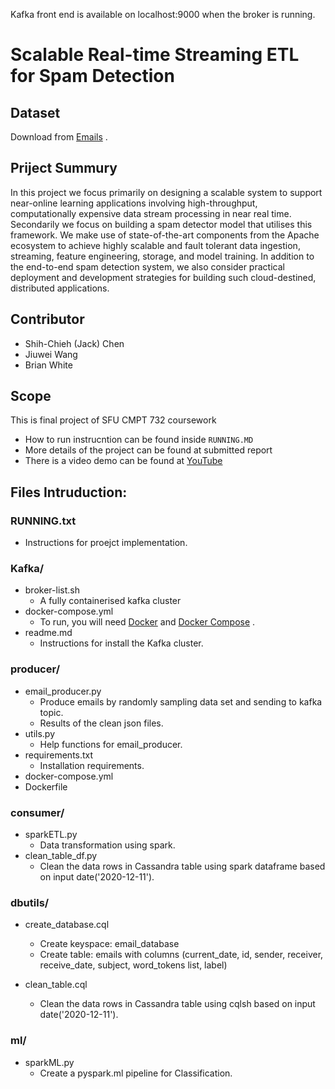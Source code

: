 Kafka front end is available on localhost:9000 when the broker is running.
# Scalable Real-time Streaming ETL for Spam Detection

## Dataset

Download from [Emails](https://spamassassin.apache.org/old/publiccorpus/) .

## Priject Summury

In this project we focus primarily on designing a scalable system to support near-online learning applications involving high-throughput, computationally expensive data stream processing in near real time.  Secondarily we focus on building a spam detector model that utilises this framework. We make use of state-of-the-art components from the Apache ecosystem to achieve highly scalable and fault tolerant data ingestion, streaming, feature engineering, storage, and model training. In addition to the end-to-end spam detection system, we also consider practical deployment and development strategies for building such cloud-destined, distributed applications.

## Contributor

- Shih-Chieh (Jack) Chen
- Jiuwei Wang
- Brian White

## Scope

This is final project of SFU CMPT 732 coursework 

* How to run instrucntion can be found inside `RUNNING.MD`
* More details of the project can be found at submitted report
* There is a video demo can be found at [YouTube](https://www.youtube.com/playlist?list=PLvlqrqDivHNKc27I12Z11kXzHvzewyrTu)

## Files Intruduction:

### RUNNING.txt

 - Instructions for proejct implementation.

### Kafka/

 - broker-list.sh
    - A fully containerised kafka cluster 
 - docker-compose.yml
    - To run, you will need [Docker](https://docs.docker.com/install/) and [Docker Compose](https://docs.docker.com/compose/) .
 - readme.md 
    - Instructions for install the Kafka cluster.

### producer/

- email_producer.py
	- Produce emails by randomly sampling data set and sending to kafka topic.
	- Results of the clean json files.
- utils.py
	- Help functions for email_producer.
- requirements.txt
    - Installation requirements.
- docker-compose.yml
- Dockerfile

### consumer/

- sparkETL.py
	- Data transformation using spark. 
- clean_table_df.py
	- Clean the data rows in Cassandra table using spark dataframe based on input date('2020-12-11').

### dbutils/

- create_database.cql
	- Create keyspace: email_database
    - Create table: emails with columns (current_date, id, sender, receiver, receive_date, subject, word_tokens list, label)
    
- clean_table.cql
	- Clean the data rows in Cassandra table using cqlsh based on input date('2020-12-11').

### ml/
- sparkML.py
    - Create a pyspark.ml pipeline for Classification.


